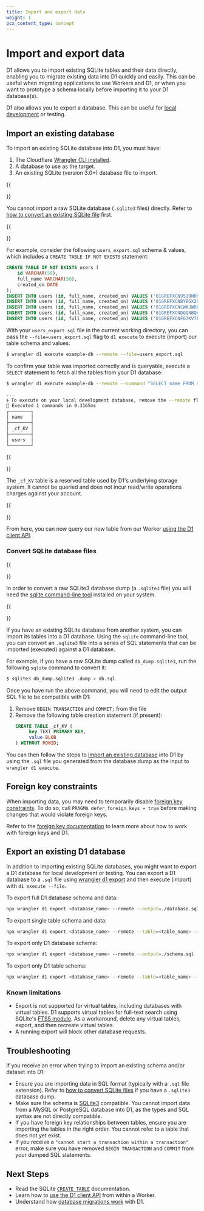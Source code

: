 ```yaml
---
title: Import and export data
weight: 1
pcx_content_type: concept
---
```


# Import and export data

D1 allows you to import existing SQLite tables and their data directly, enabling you to migrate existing data into D1 quickly and easily. This can be useful when migrating applications to use Workers and D1, or when you want to prototype a schema locally before importing it to your D1 database(s).

D1 also allows you to export a database. This can be useful for [local development](/d1/build-with-d1/local-development/) or testing.

## Import an existing database

To import an existing SQLite database into D1, you must have:

1. The Cloudflare [Wrangler CLI installed](/workers/wrangler/install-and-update/).
2. A database to use as the target.
3. An existing SQLite (version 3.0+) database file to import.

{{<Aside type="note">}}

You cannot import a raw SQLite database (`.sqlite3` files) directly. Refer to [how to convert an existing SQLite file](#convert-sqlite-database-files) first.

{{</Aside>}}

For example, consider the following `users_export.sql` schema & values, which includes a `CREATE TABLE IF NOT EXISTS` statement:

```sql
CREATE TABLE IF NOT EXISTS users (
	id VARCHAR(50),
	full_name VARCHAR(50),
	created_on DATE
);
INSERT INTO users (id, full_name, created_on) VALUES ('01GREFXCN9519NRVXWTPG0V0BF', 'Catlaina Harbar', '2022-08-20 05:39:52');
INSERT INTO users (id, full_name, created_on) VALUES ('01GREFXCNBYBGX2GC6ZGY9FMP4', 'Hube Bilverstone', '2022-12-15 21:56:13');
INSERT INTO users (id, full_name, created_on) VALUES ('01GREFXCNCWAJWRQWC2863MYW4', 'Christin Moss', '2022-07-28 04:13:37');
INSERT INTO users (id, full_name, created_on) VALUES ('01GREFXCNDGQNBQAJG1AP0TYXZ', 'Vlad Koche', '2022-11-29 17:40:57');
INSERT INTO users (id, full_name, created_on) VALUES ('01GREFXCNF67KV7FPPSEJVJMEW', 'Riane Zamora', '2022-12-24 06:49:04');
```

With your `users_export.sql` file in the current working directory, you can pass the `--file=users_export.sql` flag to `d1 execute` to execute (import) our table schema and values:

```sh
$ wrangler d1 execute example-db --remote --file=users_export.sql
```

To confirm your table was imported correctly and is queryable, execute a `SELECT` statement to fetch all the tables from your D1 database:

```sh
$ wrangler d1 execute example-db --remote --command "SELECT name FROM sqlite_schema WHERE type='table' ORDER BY name;"

...
🌀 To execute on your local development database, remove the --remote flag from your wrangler command.
🚣 Executed 1 commands in 0.3165ms
┌────────┐
│ name   │
├────────┤
│ _cf_KV │
├────────┤
│ users  │
└────────┘
```

{{<Aside type="note">}}

The `_cf_KV` table is a reserved table used by D1's underlying storage system. It cannot be queried and does not incur read/write operations charges against your account.

{{</Aside>}}

From here, you can now query our new table from our Worker [using the D1 client API](/d1/build-with-d1/d1-client-api/).

### Convert SQLite database files

{{<Aside type="note">}}

In order to convert a raw SQLite3 database dump (a `.sqlite3` file) you will need the [sqlite command-line tool](https://sqlite.org/cli.html) installed on your system.

{{</Aside>}}

If you have an existing SQLite database from another system, you can import its tables into a D1 database. Using the `sqlite` command-line tool, you can convert an `.sqlite3` file into a series of SQL statements that can be imported (executed) against a D1 database.

For example, if you have a raw SQLite dump called `db_dump.sqlite3`, run the following `sqlite` command to convert it:

```sh
$ sqlite3 db_dump.sqlite3 .dump > db.sql
```

Once you have run the above command, you will need to edit the output SQL file to be compatible with D1:

1. Remove `BEGIN TRANSACTION` and `COMMIT;` from the file
2. Remove the following table creation statement (if present):
   ```sql
   CREATE TABLE _cf_KV (
		key TEXT PRIMARY KEY,
		value BLOB
   ) WITHOUT ROWID;
   ```

You can then follow the steps to [import an existing database](#import-an-existing-database) into D1 by using the `.sql` file you generated from the database dump as the input to `wrangler d1 execute`.

## Foreign key constraints

When importing data, you may need to temporarily disable [foreign key constraints](/d1/build-with-d1/foreign-keys/). To do so, call `PRAGMA defer_foreign_keys = true` before making changes that would violate foreign keys.

Refer to the [foreign key documentation](/d1/build-with-d1/foreign-keys/) to learn more about how to work with foreign keys and D1.


## Export an existing D1 database

In addition to importing existing SQLite databases, you might want to export a D1 database for local development or testing. You can export a D1 database to a `.sql` file using [wrangler d1 export](/workers/wrangler/commands/#export) and then execute (import) with `d1 execute --file`.

To export full D1 database schema and data:
```sh
npx wrangler d1 export <database_name> --remote --output=./database.sql
```

To export single table schema and data:
```sh
npx wrangler d1 export <database_name> --remote --table=<table_name> --output=./table.sql
```

To export only D1 database schema:
```sh
npx wrangler d1 export <database_name> --remote --output=./schema.sql --no-data=true
```

To export only D1 table schema:
```sh
npx wrangler d1 export <database_name> --remote --table=<table_name> --output=./schema.sql --no-data=true
```

### Known limitations

- Export is not supported for virtual tables, including databases with virtual tables. D1 supports virtual tables for full-text search using SQLite's [FTS5 module](https://www.sqlite.org/fts5.html). As a workaround, delete any virtual tables, export, and then recreate virtual tables.
- A running export will block other database requests.

## Troubleshooting

If you receive an error when trying to import an existing schema and/or dataset into D1:

- Ensure you are importing data in SQL format (typically with a `.sql` file extension). Refer to [how to convert SQLite files](#convert-sqlite-database-files) if you have a `.sqlite3` database dump.
- Make sure the schema is [SQLite3](https://www.sqlite.org/docs.html) compatible. You cannot import data from a MySQL or PostgreSQL database into D1, as the types and SQL syntax are not directly compatible.
- If you have foreign key relationships between tables, ensure you are importing the tables in the right order. You cannot refer to a table that does not yet exist.
- If you receive a `"cannot start a transaction within a transaction"` error, make sure you have removed `BEGIN TRANSACTION` and `COMMIT` from your dumped SQL statements.

## Next Steps

* Read the SQLite [`CREATE TABLE`](https://www.sqlite.org/lang_createtable.html) documentation.
* Learn how to [use the D1 client API](/d1/build-with-d1/d1-client-api/) from within a Worker.
* Understand how [database migrations work](/d1/reference/migrations/) with D1.
